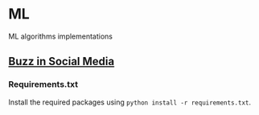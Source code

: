 # ML
ML algorithms implementations
## [Buzz in Social Media](http://archive.ics.uci.edu/ml/datasets/Buzz+in+social+media+#)
### Requirements.txt
Install the required packages using `python install -r requirements.txt`.
